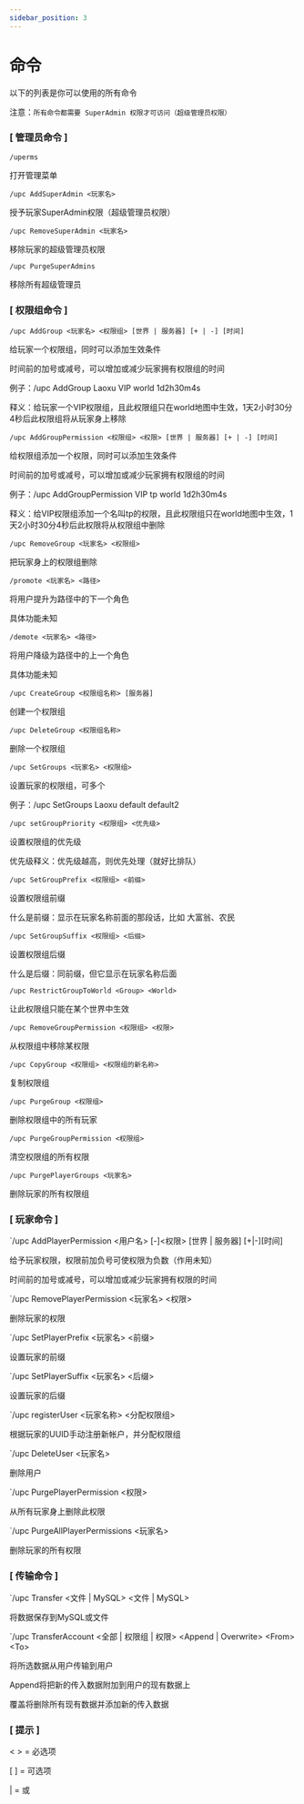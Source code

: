 ```yaml
---
sidebar_position: 3
---
```


# 命令

以下的列表是你可以使用的所有命令

注意：`所有命令都需要 SuperAdmin 权限才可访问（超级管理员权限）`

### [ 管理员命令 ]

`/uperms`

打开管理菜单

`/upc AddSuperAdmin <玩家名>`

授予玩家SuperAdmin权限（超级管理员权限）

`/upc RemoveSuperAdmin <玩家名>`

移除玩家的超级管理员权限

`/upc PurgeSuperAdmins`

移除所有超级管理员

### [ 权限组命令 ]

`/upc AddGroup <玩家名> <权限组> [世界 | 服务器] [+ | -] [时间]`

给玩家一个权限组，同时可以添加生效条件

时间前的加号或减号，可以增加或减少玩家拥有权限组的时间

例子：/upc AddGroup Laoxu VIP world 1d2h30m4s

释义：给玩家一个VIP权限组，且此权限组只在world地图中生效，1天2小时30分4秒后此权限组将从玩家身上移除

`/upc AddGroupPermission <权限组> <权限> [世界 | 服务器] [+ | -] [时间]`

给权限组添加一个权限，同时可以添加生效条件

时间前的加号或减号，可以增加或减少玩家拥有权限组的时间

例子：/upc AddGroupPermission VIP tp world 1d2h30m4s

释义：给VIP权限组添加一个名叫tp的权限，且此权限组只在world地图中生效，1天2小时30分4秒后此权限将从权限组中删除

`/upc RemoveGroup <玩家名> <权限组>`

把玩家身上的权限组删除

`/promote <玩家名> <路径>`

将用户提升为路径中的下一个角色

具体功能未知

`/demote <玩家名> <路径>`

将用户降级为路径中的上一个角色

具体功能未知

`/upc CreateGroup <权限组名称> [服务器]`

创建一个权限组

`/upc DeleteGroup <权限组名称>`

删除一个权限组

`/upc SetGroups <玩家名> <权限组>`

设置玩家的权限组，可多个

例子：/upc SetGroups Laoxu default default2

`/upc setGroupPriority <权限组> <优先级>`

设置权限组的优先级

优先级释义：优先级越高，则优先处理（就好比排队）

`/upc SetGroupPrefix <权限组> <前缀>`

设置权限组前缀

什么是前缀：显示在玩家名称前面的那段话，比如 大富翁、农民

`/upc SetGroupSuffix <权限组> <后缀>`

设置权限组后缀

什么是后缀：同前缀，但它显示在玩家名称后面

`/upc RestrictGroupToWorld <Group> <World>`

让此权限组只能在某个世界中生效

`/upc RemoveGroupPermission <权限组> <权限>`

从权限组中移除某权限

`/upc CopyGroup <权限组> <权限组的新名称>`

复制权限组

`/upc PurgeGroup <权限组>`

删除权限组中的所有玩家

`/upc PurgeGroupPermission <权限组>`

清空权限组的所有权限

`/upc PurgePlayerGroups <玩家名>`

删除玩家的所有权限组

### [ 玩家命令 ]

`/upc AddPlayerPermission \<用户名\> \[-\]\<权限\> \[世界 \| 服务器\] \[+\|-\]\[时间\]

给予玩家权限，权限前加负号可使权限为负数（作用未知）

时间前的加号或减号，可以增加或减少玩家拥有权限的时间

`/upc RemovePlayerPermission <玩家名> <权限>

删除玩家的权限

`/upc SetPlayerPrefix <玩家名> <前缀>

设置玩家的前缀

`/upc SetPlayerSuffix <玩家名> <后缀>

设置玩家的后缀

`/upc registerUser <UUID> <玩家名称> <分配权限组>

根据玩家的UUID手动注册新帐户，并分配权限组

`/upc DeleteUser <玩家名>

删除用户

`/upc PurgePlayerPermission <权限>

从所有玩家身上删除此权限

`/upc PurgeAllPlayerPermissions <玩家名>

删除玩家的所有权限

### [ 传输命令 ]

`/upc Transfer \<文件 \| MySQL\> \<文件 \| MySQL\>

将数据保存到MySQL或文件

`/upc TransferAccount \<全部 | 权限组 \| 权限\> \<Append \| Overwrite\> \<From\> \<To\>

将所选数据从用户<from>传输到用户<to>

Append将把新的传入数据附加到<To>用户的现有数据上

覆盖将删除所有现有数据并添加新的传入数据

### [ 提示 ]

< > = 必选项

[ ] = 可选项

| = 或